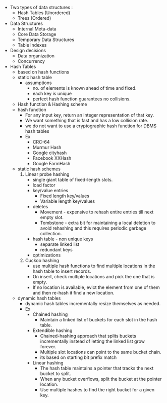 
-  Two types of data structures :
	- Hash Tables (Unordered)
	- Trees (Ordered)
- Data Structures
	- Internal Meta-data
	- Core Data Storage
	- Temporary Data Structures
	- Table Indexes
- Design decisions
	- Data organization
	- Concurrency
- Hash Tables
	- based on hash functions
	- static hash table
		- assumptions
			- no. of elements is known ahead of time and fixed.
			- each key is unique
			- perfect hash function guarantees no collisions.
	- Hash function & Hashing scheme
	- hash function
		- For any input key, return an integer representation of that key.
		- We want something that is fast and has a low collision rate.
		- we do not want to use a cryptographic hash function for DBMS hash tables
		- Ex
			- CRC-64
			- Murmur Hash
			- Google cityhash
			- Facebook XXHash
			- Google FarmHash
	- static hash schemes
		1. Linear probe hashing
			- single giant table of fixed-length slots.
			- load factor
			- key/value entries
				- Fixed length key/values
				- Variable length key/values
			- deletes
				- Movement - expensive to rehash entire entries till next empty slot.
				- Tombstone - extra bit for maintaining a local deletion to avoid rehashing and this requires periodic garbage collection.
			- hash table - non unique keys
				- separate linked list
				- redundant keys
			- optimizations
		2. Cuckoo hashing
			- use multiple hash functions to find multiple locations in the hash table to insert records.
			- On insert, check multiple locations and pick the one that is empty.
			- If no location is available, evict the element from one of them and then re-hash it find a new location.
	- dynamic hash tables
		- dynamic hash tables incrementally resize themselves as needed.
		- Ex
			- Chained hashing
				- Maintain a linked list of buckets for each slot in the hash table.
			- Extendible hashing
				- Chained-hashing approach that splits buckets incrementally instead of letting the linked list grow forever.
				- Multiple slot locations can point to the same bucket chain.
				- its based on starting bit prefix match
			- Linear hashing
				- The hash table maintains a pointer that tracks the next bucket to split.
				- When any bucket overflows, split the bucket at the pointer location.
				- Use multiple hashes to find the right bucket for a given key.  